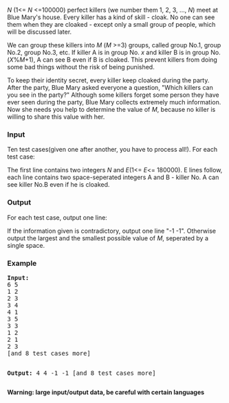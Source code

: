<p><em>N</em> (1&lt;= <em>N</em> &lt;=100000) perfect killers (we number them 1, 2, 3, ..., <em>N</em>) meet at Blue Mary's house. Every killer has a kind of skill - cloak. No one can see them when they are cloaked - except only a small group of people, which will be discussed later.</p>
<p>We can group these killers into <em>M</em> (<em>M</em> &gt;=3) groups, called group No.1, group No.2, group No.3, etc. If killer A is in group No. <em>x</em> and killer B is in group No. (<em>X</em>%<em>M</em>+1), A can see B even if B is cloaked. This prevent killers from doing some bad things without the risk of being punished.</p>
<p>To keep their identity secret, every killer keep cloaked during the party. After the party, Blue Mary asked everyone a question, "Which killers can you see in the party?" Although some killers forget some person they have ever seen during the party, Blue Mary collects extremely much information. Now she needs you help to determine the value of <em>M</em>, because no killer is willing to share this value with her.</p>
<h3>Input</h3>
<p>Ten test cases(given one after another, you have to process all!). For each test case:</p>
<p>The first line contains two integers <em>N</em> and <em>E</em>(1&lt;= <em>E</em>&lt;= 180000). E lines follow, each line contains two space-seperated integers A and B - killer No. A can see killer No.B even if he is cloaked.</p>
<h3>Output</h3>
<p>For each test case, output one line:</p>
<p>If the information given is contradictory, output one line "-1 -1". Otherwise output the largest and the smallest possible value of <em>M</em>, seperated by a single space.</p>
<h3>Example</h3>
<pre><strong>Input:</strong>
6 5
1 2
2 3
3 4
4 1
3 5
3 3
1 2
2 1
2 3
[and 8 test cases more]

<strong>Output:</strong>
4 4
-1 -1
[and 8 test cases more]</pre>
<p><strong>Warning: large input/output data, be careful with certain languages</strong></p>